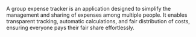 
A group expense tracker is an application designed to simplify the management and sharing of expenses among multiple people. It enables transparent tracking, automatic calculations, and fair distribution of costs, ensuring everyone pays their fair share effortlessly.
